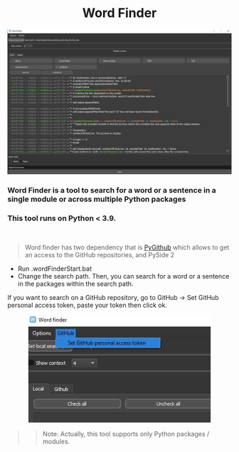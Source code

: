 <h1 style="text-align: center;">Word Finder</h1>

<div style="text-align: center">
<img src="src/wordFinder/resources/readmeScreens/overallScreen.jpg" style="width: 800px; height: auto">
</div>

<h3>Word Finder</strong> is a tool to search for a word or a sentence in a single module or across multiple Python packages</h3>


### This tool runs on Python < 3.9.

<br>

>Word finder has two dependency that is [PyGithub](https://github.com/PyGithub/PyGithub) which allows to get an access to the GitHub repositories,
>and PySide 2
- Run .wordFinderStart.bat
- Change the search path. Then, you can search for a word or a sentence in the packages within the search path.



If you want to search on a GitHub repository, go to GitHub <span>&#8594;</span> Set GitHub personal access token, paste your
token then click ok.

<div style="text-align: center">
    <img src="src/wordFinder/resources/readmeScreens/accessToken.jpg">
</div>

>> Note: Actually, this tool supports only Python packages / modules.

